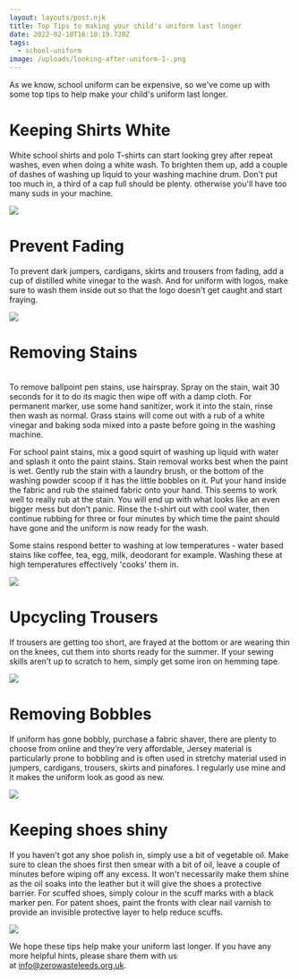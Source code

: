 ```yaml
---
layout: layouts/post.njk
title: Top Tips to making your child's uniform last longer
date: 2022-02-18T16:10:19.720Z
tags:
  - school-uniform
image: /uploads/looking-after-uniform-1-.png
---
```

<!--StartFragment-->

As we know, school uniform can be expensive, so we've come up with some top tips to help make your child's uniform last longer.



# **Keeping Shirts White**

White school shirts and polo T-shirts can start looking grey after repeat washes, even when doing a white wash. To brighten them up, add a couple of dashes of washing up liquid to your washing machine drum. Don't put too much in, a third of a cap full should be plenty. otherwise you'll have too many suds in your machine.

![](/uploads/looking-after-uniform-2-.png)

# **Prevent Fading**

To prevent dark jumpers, cardigans, skirts and trousers from fading, add a cup of distilled white vinegar to the wash. And for uniform with logos, make sure to wash them inside out so that the logo doesn't get caught and start fraying.

![](/uploads/looking-after-uniform-3-.png)

<!--StartFragment-->

# **Removing Stains**

\
To remove ballpoint pen stains, use hairspray. Spray on the stain, wait 30 seconds for it to do its magic then wipe off with a damp cloth. For permanent marker, use some hand sanitizer, work it into the stain, rinse then wash as normal. Grass stains will come out with a rub of a white vinegar and baking soda mixed into a paste before going in the washing machine. 

For school paint stains, mix a good squirt of washing up liquid with water and splash it onto the paint stains. Stain removal works best when the paint is wet. Gently rub the stain with a laundry brush, or the bottom of the washing powder scoop if it has the little bobbles on it. Put your hand inside the fabric and rub the stained fabric onto your hand. This seems to work well to really rub at the stain. You will end up with what looks like an even bigger mess but don't panic. Rinse the t-shirt out with cool water, then continue rubbing for three or four minutes by which time the paint should have gone and the uniform is now ready for the wash.

Some stains respond better to washing at low temperatures - water based stains like coffee, tea, egg, milk, deodorant for example. Washing these at high temperatures effectively 'cooks' them in.

![](/uploads/looking-after-uniform-4-.png)

# **Upcycling Trousers**

If trousers are getting too short, are frayed at the bottom or are wearing thin on the knees, cut them into shorts ready for the summer. If your sewing skills aren't up to scratch to hem, simply get some iron on hemming tape.

![](/uploads/looking-after-uniform-5-.png)

# **Removing Bobbles**

If uniform has gone bobbly, purchase a fabric shaver, there are plenty to choose from online and they’re very affordable, Jersey material is particularly prone to bobbling and is often used in stretchy material used in jumpers, cardigans, trousers, skirts and pinafores. I regularly use mine and it makes the uniform look as good as new.

![](/uploads/looking-after-uniform-6-.png)

# **Keeping shoes shiny**

If you haven't got any shoe polish in, simply use a bit of vegetable oil. Make sure to clean the shoes first then smear with a bit of oil, leave a couple of minutes before wiping off any excess. It won't necessarily make them shine as the oil soaks into the leather but it will give the shoes a protective barrier. For scuffed shoes, simply colour in the scuff marks with a black marker pen. For patent shoes, paint the fronts with clear nail varnish to provide an invisible protective layer to help reduce scuffs. 

![](/uploads/looking-after-uniform-7-.png)



We hope these tips help make your uniform last longer. If you have any more helpful hints, please share them with us at [info@zerowasteleeds.org.uk](mailto:info@zerowasteleeds.org.uk). 

<!--EndFragment-->